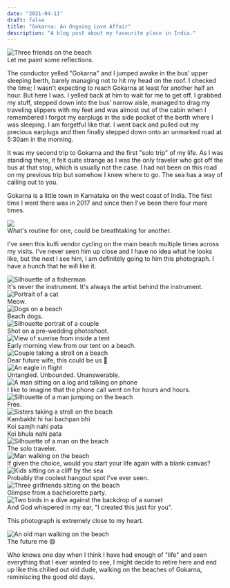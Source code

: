 ```yaml
---
date: "2021-04-11"
draft: false
title: "Gokarna: An Ongoing Love Affair"
description: "A blog post about my favourite place in India."
---
```


<div class="post-image-wrapper post-top-image-wrapper">
  <img src="/images/three-friends.webp" class="post-image" alt="Three friends on the beach" />
  <div class="post-image-caption">
    Let me paint some reflections.
  </div>
</div>

The conductor yelled "Gokarna" and I jumped awake in the bus' upper sleeping berth, barely managing not to hit my head on the roof. I checked the time; I wasn't expecting to reach Gokarna at least for another half an hour. But here I was. I yelled back at him to wait for me to get off. I grabbed my stuff, stepped down into the bus' narrow aisle, managed to drag my traveling slippers with my feet and was almost out of the cabin when I remembered I forgot my earplugs in the side pocket of the berth where I was sleeping. I am forgetful like that. I went back and pulled out my precious earplugs and then finally stepped down onto an unmarked road at 5:30am in the morning.

It was my second trip to Gokarna and the first "solo trip" of my life. As I was standing there, it felt quite strange as I was the only traveler who got off the bus at that stop, which is usually not the case. I had not been on this road on my previous trip but somehow I knew where to go. The sea has a way of calling out to you.

Gokarna is a little town in Karnataka on the west coast of India. The first time I went there was in 2017 and since then I've been there four more times. 

<div class="post-image-wrapper">
  <img src="/images/bicycle.webp" class="post-image" />
  <div class="post-image-caption">
    What's routine for one, could be breathtaking for another.
  </div>
</div>


I've seen this kulfi vendor cycling on the main beach multiple times across my visits. I've never seen him up close and I have no idea what he looks like, but the next I see him, I am definitely going to him this photograph. I have a hunch that he will like it.


<div class="post-image-wrapper">
  <img src="/images/pranjal-dubey-photography-thumb.webp" class="post-image" alt="Silhouette of a fisherman" />
  <div class="post-image-caption">
    It's never the instrument. It's always the artist behind the instrument.
  </div>
</div>


<div class="post-image-wrapper">
  <img src="/images/cat.webp" class="post-image" alt="Portrait of a cat" />
  <div class="post-image-caption">
    Meow.
  </div>
</div>

<div class="post-image-wrapper">
  <img src="/images/beach-dogs.webp" class="post-image" alt="Dogs on a beach" />
  <div class="post-image-caption">
    Beach dogs.
  </div>
</div>






<div class="post-image-wrapper">
  <img src="/images/couple.webp" class="post-image" alt="Silhouette portrait of a couple" />
  <div class="post-image-caption">
    Shot on a pre-wedding photoshoot.
  </div>
</div>


<div class="post-image-wrapper">
  <img src="/images/sunrise.webp" class="post-image" alt="View of sunrise from inside a tent" />
  <div class="post-image-caption">
    Early morning view from our tent on a beach.
  </div>
</div>


<div class="post-image-wrapper">
  <img src="/images/couple-walking.webp" class="post-image" alt="Couple taking a stroll on a beach" />
  <div class="post-image-caption">
    Dear future wife, this could be us 🙈
  </div>
</div>


<div class="post-image-wrapper">
  <img src="/images/eagle.webp" class="post-image" alt="An eagle in flight" />
  <div class="post-image-caption">
    Untangled. Unbounded. Unanswerable.
  </div>
</div>



<div class="post-image-wrapper">
  <img src="/images/man-on-phone.webp" class="post-image" alt="A man sitting on a log and talking on phone" />
  <div class="post-image-caption">
    I like to imagine that the phone call went on for hours and hours.
  </div>
</div>



<div class="post-image-wrapper">
  <img src="/images/man-jumping.webp" class="post-image" alt="Silhouette of a man jumping on the beach" />
  <div class="post-image-caption">
    Free.
  </div>
</div>


<div class="post-image-wrapper">
  <img src="/images/sisters.webp" class="post-image" alt="Sisters taking a stroll on the beach" />
  <div class="post-image-caption">
    Kambakht hi hai bachpan bhi<br/>
    Koi samjh nahi pata<br/>
    Koi bhula nahi pata
  </div>
</div>


<div class="post-image-wrapper">
  <img src="/images/solo-traveler.webp" class="post-image" alt="Silhouette of a man on the beach" />
  <div class="post-image-caption">
    The solo traveler.
  </div>
</div>


<div class="post-image-wrapper">
  <img src="/images/man-walking.webp" class="post-image" alt="Man walking on the beach" />
  <div class="post-image-caption">
    If given the choice, would you start your life again with a blank canvas?
  </div>
</div>


<div class="post-image-wrapper">
  <img src="/images/friends-hangout.webp" class="post-image" alt="Kids sitting on a cliff by the sea" />
  <div class="post-image-caption">
    Probably the coolest hangout spot I've ever seen.
  </div>
</div>



<div class="post-image-wrapper">
  <img src="/images/three-girlfriends.webp" class="post-image" alt="Three girlfriends sitting on the beach" />
  <div class="post-image-caption">
    Glimpse from a bachelorette party.
  </div>
</div>



<div class="post-image-wrapper">
  <img src="/images/sunset.webp" class="post-image" alt="Two birds in a dive against the backdrop of a sunset" />
  <div class="post-image-caption">
    And God whispered in my ear, "I created this just for you".
  </div>
</div>


This photograph is extremely close to my heart.

<div class="post-image-wrapper">
  <img src="/images/old-man.webp" class="post-image" alt="An old man walking on the beach" />
  <div class="post-image-caption">
    The future me 😄
  </div>
</div>


Who knows one day when I think I have had enough of "life" and seen everything that I ever wanted to see, I might decide to retire here and end up like this chilled out old dude, walking on the beaches of Gokarna, reminiscing the good old days.


